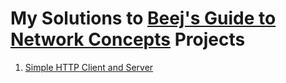 # My Solutions to [Beej's Guide to Network Concepts](https://beej.us/guide/bgnet0/html/) Projects
1. [Simple HTTP Client and Server](https://github.com/mahmoudhalim/network/tree/master/HTTP)
